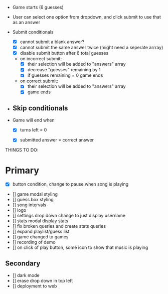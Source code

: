 - Game starts (6 guesses)
- User can select one option from dropdown, and click submit to use that as an answer
- Submit conditionals
  - [x] cannot submit a blank answer? 
  - [x] cannot submit the same answer twice (might need a seperate arrray)
  - [x] disable submit button after 6 total guesses 
  - on incorrect submit:
    - [x] their selection will be added to "answers" array 
    - [x] decrease "guesses" remaining by 1
    - [x] if guesses remaining = 0 game ends

  - on correct submit:
    - [x] their selection will be added to "answers" array 
    - [x] game ends

- Skip conditionals
  - 

- Game will end when
  - [x] turns left = 0
  - [x] submitted answer = correct answer


THINGS TO DO:

# Primary

  - [x] button condition, change to pause when song is playing
  - [] game modal styling 
  - [] guess box styling 
  - [] song intervals
  - [] logo
  - [] settings drop down change to just display username
  - [] stats modal display stats
  - [] fix broken queries and create stats queries
  - [] expand playlist/guess list
  - [] game changed to games
  - [] recording of demo 
  - [] on click of play button, some icon to show that music is playing

  
## Secondary
  - [] dark mode
  - [] erase drop down in top left
  - [] deployment to web






